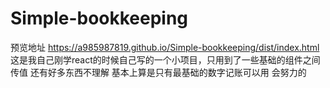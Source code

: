 # Simple-bookkeeping
预览地址
https://a985987819.github.io/Simple-bookkeeping/dist/index.html
这是我自己刚学react的时候自己写的一个小项目，只用到了一些基础的组件之间传值
还有好多东西不理解
基本上算是只有最基础的数字记账可以用
会努力的
